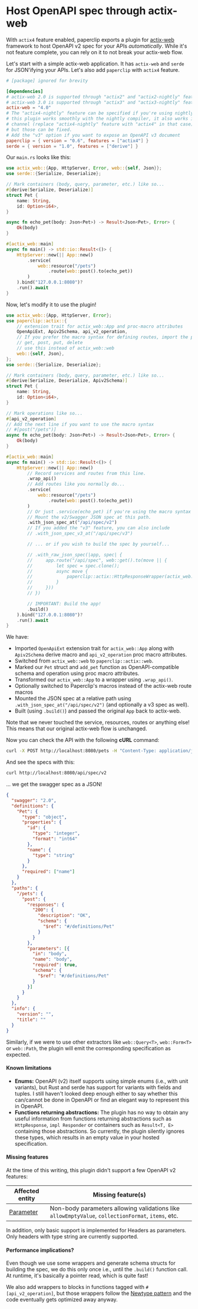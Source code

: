 # Host OpenAPI spec through actix-web

With `actix4` feature enabled, paperclip exports a plugin for [actix-web](https://github.com/actix/actix-web) framework to host OpenAPI v2 spec for your APIs *automatically*. While it's not feature complete, you can rely on it to not break your actix-web flow.

Let's start with a simple actix-web application. It has `actix-web` and `serde` for JSON'ifying your APIs. Let's also add `paperclip` with `actix4` feature.

```toml
# [package] ignored for brevity

[dependencies]
# actix-web 2.0 is supported through "actix2" and "actix2-nightly" features
# actix-web 3.0 is supported through "actix3" and "actix3-nightly" features
actix-web = "4.0"
# The "actix4-nightly" feature can be specified if you're using nightly compiler. Even though
# this plugin works smoothly with the nightly compiler, it also works in stable
# channel (replace "actix4-nightly" feature with "actix4" in that case). There maybe compilation errors,
# but those can be fixed.
# Add the "v3" option if you want to expose an OpenAPI v3 document
paperclip = { version = "0.6", features = ["actix4"] }
serde = { version = "1.0", features = ["derive"] }
```

Our `main.rs` looks like this:

```rust
use actix_web::{App, HttpServer, Error, web::{self, Json}};
use serde::{Serialize, Deserialize};

// Mark containers (body, query, parameter, etc.) like so...
#[derive(Serialize, Deserialize)]
struct Pet {
    name: String,
    id: Option<i64>,
}

async fn echo_pet(body: Json<Pet>) -> Result<Json<Pet>, Error> {
    Ok(body)
}

#[actix_web::main]
async fn main() -> std::io::Result<()> {
    HttpServer::new(|| App::new()
        .service(
            web::resource("/pets")
                .route(web::post().to(echo_pet))
        )
    ).bind("127.0.0.1:8080")?
    .run().await
}
```

Now, let's modify it to use the plugin!

```rust
use actix_web::{App, HttpServer, Error};
use paperclip::actix::{
    // extension trait for actix_web::App and proc-macro attributes
    OpenApiExt, Apiv2Schema, api_v2_operation,
    // If you prefer the macro syntax for defining routes, import the paperclip macros
    // get, post, put, delete
    // use this instead of actix_web::web
    web::{self, Json},
};
use serde::{Serialize, Deserialize};

// Mark containers (body, query, parameter, etc.) like so...
#[derive(Serialize, Deserialize, Apiv2Schema)]
struct Pet {
    name: String,
    id: Option<i64>,
}

// Mark operations like so...
#[api_v2_operation]
// Add the next line if you want to use the macro syntax
// #[post("/pets")]
async fn echo_pet(body: Json<Pet>) -> Result<Json<Pet>, Error> {
    Ok(body)
}

#[actix_web::main]
async fn main() -> std::io::Result<()> {
    HttpServer::new(|| App::new()
        // Record services and routes from this line.
        .wrap_api()
        // Add routes like you normally do...
        .service(
            web::resource("/pets")
                .route(web::post().to(echo_pet))
        )
        // Or just .service(echo_pet) if you're using the macro syntax
        // Mount the v2/Swagger JSON spec at this path.
        .with_json_spec_at("/api/spec/v2")
        // If you added the "v3" feature, you can also include
        // .with_json_spec_v3_at("/api/spec/v3")

        // ... or if you wish to build the spec by yourself...

        // .with_raw_json_spec(|app, spec| {
        //     app.route("/api/spec", web::get().to(move || {
        //         let spec = spec.clone();
        //         async move {
        //             paperclip::actix::HttpResponseWrapper(actix_web::HttpResponse::Ok().json(&spec))
        //         }
        //     }))
        // })

        // IMPORTANT: Build the app!
        .build()
    ).bind("127.0.0.1:8080")?
    .run().await
}
```

We have:

 - Imported `OpenApiExt` extension trait for `actix_web::App` along with `Apiv2Schema` derive macro and `api_v2_operation` proc macro attributes.
 - Switched from `actix_web::web` to `paperclip::actix::web`.
 - Marked our `Pet` struct and `add_pet` function as OpenAPI-compatible schema and operation using proc macro attributes.
 - Transformed our `actix_web::App` to a wrapper using `.wrap_api()`.
 - Optionally switched to Paperclip's macros instead of the actix-web route macros
 - Mounted the JSON spec at a relative path using `.with_json_spec_at("/api/spec/v2")` (and optionally a v3 spec as well).
 - Built (using `.build()`) and passed the original `App` back to actix-web.

Note that we never touched the service, resources, routes or anything else! This means that our original actix-web flow is unchanged.

Now you can check the API with the following **cURL** command:

```sh
curl -X POST http://localhost:8080/pets -H "Content-Type: application/json" -d '{"id":1,"name":"Felix"}'
```

And see the specs with this:

```sh
curl http://localhost:8080/api/spec/v2
```

... we get the swagger spec as a JSON!

```json
{
  "swagger": "2.0",
  "definitions": {
    "Pet": {
      "type": "object",
      "properties": {
        "id": {
          "type": "integer",
          "format": "int64"
        },
        "name": {
          "type": "string"
        }
      },
      "required": ["name"]
    }
  },
  "paths": {
    "/pets": {
      "post": {
        "responses": {
          "200": {
            "description": "OK",
            "schema": {
              "$ref": "#/definitions/Pet"
            }
          }
        },
        "parameters": [{
          "in": "body",
          "name": "body",
          "required": true,
          "schema": {
            "$ref": "#/definitions/Pet"
          }
        }]
      }
    }
  },
  "info": {
    "version": "",
    "title": ""
  }
}
```

Similarly, if we were to use other extractors like `web::Query<T>`, `web::Form<T>` or `web::Path`, the plugin will emit the corresponding specification as expected.

#### Known limitations

- **Enums:** OpenAPI (v2) itself supports using simple enums (i.e., with unit variants), but Rust and serde has support for variants with fields and tuples. I still haven't looked deep enough either to say whether this can/cannot be done in OpenAPI or find an elegant way to represent this in OpenAPI.
- **Functions returning abstractions:** The plugin has no way to obtain any useful information from functions returning abstractions such as `HttpResponse`, `impl Responder` or containers such as `Result<T, E>` containing those abstractions. So currently, the plugin silently ignores these types, which results in an empty value in your hosted specification.

#### Missing features

At the time of this writing, this plugin didn't support a few OpenAPI v2 features:

| Affected entity                                                                                        | Missing feature(s)                                                                                 |
|--------------------------------------------------------------------------------------------------------|----------------------------------------------------------------------------------------------------|
| [Parameter](https://github.com/OAI/OpenAPI-Specification/blob/master/versions/2.0.md#parameter-object) | Non-body parameters allowing validations like `allowEmptyValue`, `collectionFormat`, `items`, etc. |

In addition, only basic support is implemented for Headers as parameters. Only headers with type string are currently supported.

#### Performance implications?

Even though we use some wrappers and generate schema structs for building the spec, we do this only once i.e., until the `.build()` function call. At runtime, it's basically a pointer read, which is quite fast!

We also add wrappers to blocks in functions tagged with `#[api_v2_operation]`, but those wrappers follow the [Newtype pattern](https://doc.rust-lang.org/stable/book/ch19-03-advanced-traits.html#using-the-newtype-pattern-to-implement-external-traits-on-external-types) and the code eventually gets optimized away anyway.
